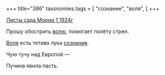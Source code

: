 +++
title="386"
taxonomies.tags = [
 "сознание",
 "воля",
]
+++

[Листы сада Мории 1 1924г](/agni/1924)

Прошу обострить [волю](/tags/воля), помогает полёту стрел.   

[Воля](/tags/воля) есть тетива лука [сознания](/tags/сознание).   

Чую тучу над Европой —    

Пучина явила пасть.   

